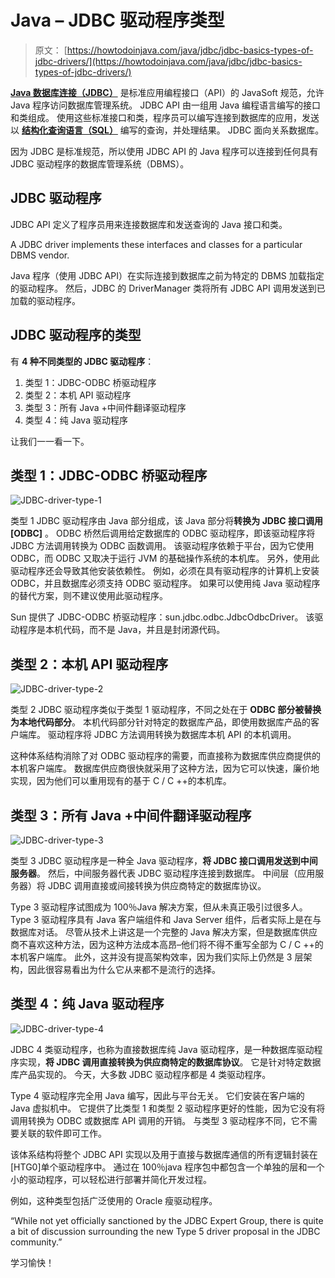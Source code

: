 # Java – JDBC 驱动程序类型

> 原文： [https://howtodoinjava.com/java/jdbc/jdbc-basics-types-of-jdbc-drivers/](https://howtodoinjava.com/java/jdbc/jdbc-basics-types-of-jdbc-drivers/)

[**Java 数据库连接（JDBC）**](https://docs.oracle.com/html/A95261_01/jdgjdbc.htm) 是标准应用编程接口（API）的 JavaSoft 规范，允许 Java 程序访问数据库管理系统。 JDBC API 由一组用 Java 编程语言编写的接口和类组成。 使用这些标准接口和类，程序员可以编写连接到数据库的应用，发送以 [**结构化查询语言（SQL）**](https://en.wikipedia.org/wiki/SQL) 编写的查询，并处理结果。 JDBC 面向关系数据库。

因为 JDBC 是标准规范，所以使用 JDBC API 的 Java 程序可以连接到任何具有 JDBC 驱动程序的数据库管理系统（DBMS）。

## JDBC 驱动程序

JDBC API 定义了程序员用来连接数据库和发送查询的 Java 接口和类。

A JDBC driver implements these interfaces and classes for a particular DBMS vendor.

Java 程序（使用 JDBC API）在实际连接到数据库之前为特定的 DBMS 加载指定的驱动程序。 然后，JDBC 的 DriverManager 类将所有 JDBC API 调用发送到已加载的驱动程序。

## JDBC 驱动程序的类型

有 **4 种不同类型的 JDBC 驱动程序**：

1.  类型 1：JDBC-ODBC 桥驱动程序
2.  类型 2：本机 API 驱动程序
3.  类型 3：所有 Java +中间件翻译驱动程序
4.  类型 4：纯 Java 驱动程序

让我们一一看一下。

## 类型 1：JDBC-ODBC 桥驱动程序

![JDBC-driver-type-1](img/440e9897cd022f37f75f882d58f6c66f.png)

类型 1 JDBC 驱动程序由 Java 部分组成，该 Java 部分将**转换为 JDBC 接口调用[ODBC]** 。 ODBC 桥然后调用给定数据库的 ODBC 驱动程序，即该驱动程序将 JDBC 方法调用转换为 ODBC 函数调用。 该驱动程序依赖于平台，因为它使用 ODBC，而 ODBC 又取决于运行 JVM 的基础操作系统的本机库。 另外，使用此驱动程序还会导致其他安装依赖性。 例如，必须在具有驱动程序的计算机上安装 ODBC，并且数据库必须支持 ODBC 驱动程序。 如果可以使用纯 Java 驱动程序的替代方案，则不建议使用此驱动程序。

Sun 提供了 JDBC-ODBC 桥驱动程序：sun.jdbc.odbc.JdbcOdbcDriver。 该驱动程序是本机代码，而不是 Java，并且是封闭源代码。

## 类型 2：本机 API 驱动程序

![JDBC-driver-type-2](img/fd5d4e0e7dfef2961b6755a45662895e.png)

类型 2 JDBC 驱动程序类似于类型 1 驱动程序，不同之处在于 **ODBC 部分被替换为本地代码部分**。 本机代码部分针对特定的数据库产品，即使用数据库产品的客户端库。 驱动程序将 JDBC 方法调用转换为数据库本机 API 的本机调用。

这种体系结构消除了对 ODBC 驱动程序的需要，而直接称为数据库供应商提供的本机客户端库。 数据库供应商很快就采用了这种方法，因为它可以快速，廉价地实现，因为他们可以重用现有的基于 C / C ++的本机库。

## 类型 3：所有 Java +中间件翻译驱动程序

![JDBC-driver-type-3](img/c6e4cd03907bfa7138f6f45292193b98.png)

类型 3 JDBC 驱动程序是一种全 Java 驱动程序，**将 JDBC 接口调用发送到中间服务器**。 然后，中间服务器代表 JDBC 驱动程序连接到数据库。 中间层（应用服务器）将 JDBC 调用直接或间接转换为供应商特定的数据库协议。

Type 3 驱动程序试图成为 100％Java 解决方案，但从未真正吸引过很多人。 Type 3 驱动程序具有 Java 客户端组件和 Java Server 组件，后者实际上是在与数据库对话。 尽管从技术上讲这是一个完整的 Java 解决方案，但是数据库供应商不喜欢这种方法，因为这种方法成本高昂–他们将不得不重写全部为 C / C ++的本机客户端库。 此外，这并没有提高架构效率，因为我们实际上仍然是 3 层架构，因此很容易看出为什么它从来都不是流行的选择。

## 类型 4：纯 Java 驱动程序

![JDBC-driver-type-4](img/0be1b8a93a38e93eef125c91a5cc06a2.png)

JDBC 4 类驱动程序，也称为直接数据库纯 Java 驱动程序，是一种数据库驱动程序实现，**将 JDBC 调用直接转换为供应商特定的数据库协议**。 它是针对特定数据库产品实现的。 今天，大多数 JDBC 驱动程序都是 4 类驱动程序。

Type 4 驱动程序完全用 Java 编写，因此与平台无关。 它们安装在客户端的 Java 虚拟机中。 它提供了比类型 1 和类型 2 驱动程序更好的性能，因为它没有将调用转换为 ODBC 或数据库 API 调用的开销。 与类型 3 驱动程序不同，它不需要关联的软件即可工作。

该体系结构将整个 JDBC API 实现以及用于直接与数据库通信的所有逻辑封装在[H​​TG0]单个驱动程序中。 通过在 100％java 程序包中都包含一个单独的层和一个小的驱动程序，可以轻松进行部署并简化开发过程。

例如，这种类型包括广泛使用的 Oracle 瘦驱动程序。

“While not yet officially sanctioned by the JDBC Expert Group, there is quite a bit of discussion surrounding the new Type 5 driver proposal in the JDBC community.”

学习愉快！